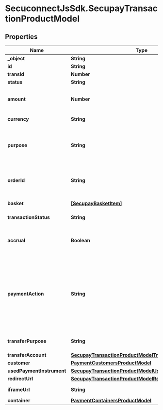 # SecuconnectJsSdk.SecupayTransactionProductModel

## Properties
Name | Type | Description | Notes
------------ | ------------- | ------------- | -------------
**_object** | **String** | Product name | [optional] 
**id** | **String** | ID of instance | [optional] 
**transId** | **Number** | Transaction identifier | [optional] 
**status** | **String** | Transaction status | [optional] 
**amount** | **Number** | Total amount of payment in cents (or the smallest cash unit of the relevant currency) | [optional] 
**currency** | **String** | ISO 4217 code of currency, eg EUR for Euro. | [optional] 
**purpose** | **String** | The purpose of the payment. This is the later assignment of the payment is for example on the account statement of the buyer. | [optional] 
**orderId** | **String** | Specifying an order number. Depending on the contract setting, this must be unique for each payment. | [optional] 
**basket** | [**[SecupayBasketItem]**](SecupayBasketItem.md) | A list of items that are being purchased. | [optional] 
**transactionStatus** | **String** | Transaction status (number) | [optional] 
**accrual** | **Boolean** | Indicates whether the payment is locked for pay-out (TRUE) or not (FALSE). Standard value here is FALSE. | [optional] 
**paymentAction** | **String** | Specifies whether a pre-authorization (\&quot;authorization\&quot;) or instant payment ( \&quot;sale\&quot;) is to be performed. Standard value here is \&quot;sale\&quot;. The collection of the pre-authorized payment is made with the \&quot;capture\&quot; command. | [optional] 
**transferPurpose** | **String** | The purpose the payer needs to use for his transfer | [optional] 
**transferAccount** | [**SecupayTransactionProductModelTransferAccount**](SecupayTransactionProductModelTransferAccount.md) |  | [optional] 
**customer** | [**PaymentCustomersProductModel**](PaymentCustomersProductModel.md) | The customer object | [optional] 
**usedPaymentInstrument** | [**SecupayTransactionProductModelUsedPaymentInstrument**](SecupayTransactionProductModelUsedPaymentInstrument.md) |  | [optional] 
**redirectUrl** | [**SecupayTransactionProductModelRedirectUrl**](SecupayTransactionProductModelRedirectUrl.md) |  | [optional] 
**iframeUrl** | **String** | The url of the payment checkout iframe | [optional] 
**container** | [**PaymentContainersProductModel**](PaymentContainersProductModel.md) | The container object | [optional] 


